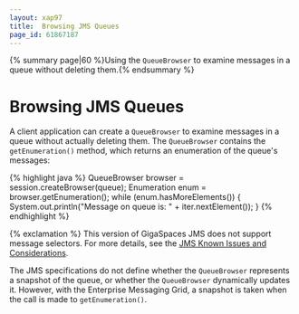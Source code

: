 ```yaml
---
layout: xap97
title:  Browsing JMS Queues
page_id: 61867187
---
```


{% summary page|60 %}Using the `QueueBrowser` to examine messages in a queue without deleting them.{% endsummary %}

# Browsing JMS Queues

A client application can create a `QueueBrowser` to examine messages in a queue without actually deleting them. The `QueueBrowser` contains the `getEnumeration()` method, which returns an enumeration of the queue's messages:

{% highlight java %}
QueueBrowser browser = session.createBrowser(queue);
Enumeration enum = browser.getEnumeration();
while (enum.hasMoreElements()) {
    System.out.println("Message on queue is: " + iter.nextElement());
}
{% endhighlight %}

{% exclamation %} This version of GigaSpaces JMS does not support message selectors. For more details, see the [JMS Known Issues and Considerations](./jms-known-issues-and-considerations.html).

The JMS specifications do not define whether the `QueueBrowser` represents a snapshot of the queue, or whether the `QueueBrowser` dynamically updates it. However, with the Enterprise Messaging Grid, a snapshot is taken when the call is made to `getEnumeration()`.
